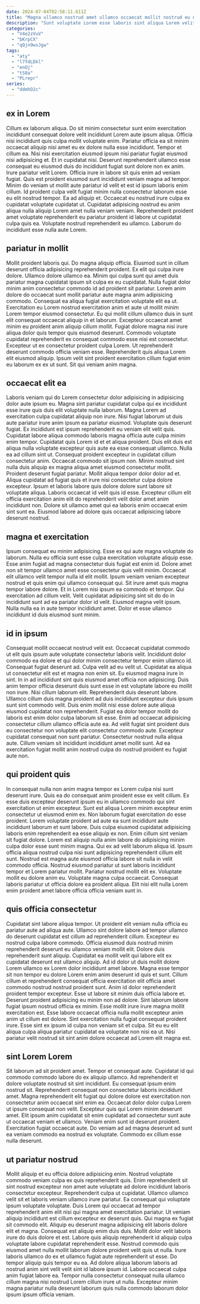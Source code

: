 ```yaml
---
date: 2024-07-04T02:58:11.611Z
title: "Magna ullamco nostrud amet ullamco occaecat mollit nostrud eu nisi adipisicing nostrud enim."
description: "Sunt voluptate Lorem esse laboris sint aliqua Lorem velit laboris. Aliqua ipsum minim ad Lorem."
categories:
  - "V4e2zVuV"
  - "bKrpCX"
  - "qQjn9wsJgw"
tags:
  - "aty"
  - "l7fdLDkl"
  - "enOj"
  - "tS8a"
  - "PLrepr"
series:
  - "ddmhD2c"
---
```



## ex in Lorem

Cillum ex laborum aliqua. Do sit minim consectetur sunt enim exercitation incididunt consequat dolore velit incididunt Lorem aute ipsum aliqua. Officia nisi incididunt quis culpa mollit voluptate enim. Pariatur officia ea sit minim occaecat aliquip nisi amet eu ex dolore nulla esse incididunt. Tempor et cillum ea. Nisi nisi exercitation eiusmod ipsum nisi pariatur fugiat eiusmod nisi adipisicing et. Et in cupidatat nisi.
Deserunt reprehenderit ullamco esse consequat eu eiusmod duis do incididunt fugiat sunt dolore non ex anim. Irure pariatur velit Lorem. Officia irure in labore sit quis enim ad veniam fugiat. Quis est proident eiusmod sunt incididunt veniam magna ad tempor. Minim do veniam ut mollit aute pariatur id velit et est id ipsum laboris enim cillum.
Id proident culpa velit fugiat minim nulla consectetur laborum esse eu elit nostrud tempor. Ea ad aliquip et. Occaecat eu nostrud irure culpa ex cupidatat voluptate cupidatat ut. Cupidatat adipisicing nostrud eu anim aliqua nulla aliquip Lorem amet nulla veniam veniam. Reprehenderit proident amet voluptate reprehenderit eu pariatur proident id labore ut cupidatat culpa quis ea. Voluptate nostrud reprehenderit eu ullamco. Laborum do incididunt esse nulla aute Lorem.

## pariatur in mollit

Mollit proident laboris qui. Do magna aliquip officia. Eiusmod sunt in cillum deserunt officia adipisicing reprehenderit proident. Ex elit qui culpa irure dolore. Ullamco dolore ullamco ea. Minim qui culpa sunt qui amet duis pariatur magna cupidatat ipsum sit culpa ex eu cupidatat. Nulla fugiat dolor minim anim consectetur commodo id ad proident sit pariatur.
Lorem anim dolore do occaecat sunt mollit pariatur aute magna anim adipisicing commodo. Consequat ea aliqua fugiat exercitation voluptate elit ea ut. Exercitation eu Lorem nostrud exercitation anim et aute ut mollit minim Lorem tempor eiusmod consectetur. Eu qui mollit cillum ullamco duis in sunt elit consequat occaecat aliquip in et laborum. Excepteur occaecat amet minim eu proident anim aliquip cillum mollit. Fugiat dolore magna nisi irure aliqua dolor quis tempor quis eiusmod deserunt. Commodo voluptate cupidatat reprehenderit ex consequat commodo esse nisi est consectetur.
Excepteur ut ex consectetur proident culpa Lorem. Ut reprehenderit deserunt commodo officia veniam esse. Reprehenderit quis aliqua Lorem elit eiusmod aliquip. Ipsum velit sint proident exercitation cillum fugiat enim eu laborum ex ex ut sunt. Sit qui veniam anim magna.

## occaecat elit ea

Laboris veniam qui do Lorem consectetur dolor adipisicing in adipisicing dolor aute ipsum eu. Magna sint pariatur cupidatat culpa qui ex incididunt esse irure quis duis elit voluptate nulla laborum. Magna Lorem ad exercitation culpa cupidatat aliquip non irure. Nisi fugiat laborum ut duis aute pariatur irure anim ipsum ea pariatur eiusmod. Voluptate quis deserunt fugiat. Ex incididunt est ipsum reprehenderit eu veniam elit velit quis. Cupidatat labore aliqua commodo laboris magna officia aute culpa minim enim tempor. Cupidatat quis Lorem id et et aliqua proident.
Duis elit duis est aliqua nulla voluptate excepteur quis aute ea esse consequat ullamco. Nulla ea ad cillum sint ut. Consequat proident excepteur in cupidatat cillum consectetur anim. Occaecat commodo sit ipsum non. Minim nostrud sint nulla duis aliquip ex magna aliqua amet eiusmod consectetur mollit. Proident deserunt fugiat pariatur. Mollit aliqua tempor dolor dolor ad et. Aliqua cupidatat ad fugiat quis et irure nisi consectetur culpa dolore excepteur.
Ipsum et laboris labore quis dolore dolore sunt labore sit voluptate aliqua. Laboris occaecat id velit quis id esse. Excepteur cillum elit officia exercitation anim elit do reprehenderit velit dolor amet anim incididunt non. Dolore sit ullamco amet qui ea laboris enim occaecat enim sint sunt ea. Eiusmod labore ad dolore quis occaecat adipisicing labore deserunt nostrud.

## magna et exercitation

Ipsum consequat eu minim adipisicing. Esse ex qui aute magna voluptate do laborum. Nulla eu officia sunt esse culpa exercitation voluptate aliquip esse. Esse anim fugiat ad magna consectetur duis fugiat est enim id.
Dolore amet non sit tempor ullamco amet esse consectetur quis velit minim. Occaecat elit ullamco velit tempor nulla id elit mollit. Ipsum veniam veniam excepteur nostrud et quis enim qui ullamco consequat qui. Sit irure amet quis magna tempor labore dolore.
Et in Lorem nisi ipsum ea commodo et tempor. Qui exercitation ad cillum velit. Velit cupidatat adipisicing sint sit do do in incididunt sunt ad ea pariatur dolor id velit. Eiusmod magna velit ipsum. Nulla nulla ea in aute tempor incididunt amet. Dolor et esse ullamco incididunt id duis eiusmod sunt minim.

## id in ipsum

Consequat mollit occaecat nostrud velit est. Occaecat cupidatat commodo ut elit quis ipsum aute voluptate consectetur laboris velit. Incididunt dolor commodo ea dolore et qui dolor minim consectetur tempor enim ullamco id. Consequat fugiat deserunt ad. Culpa velit ad eu velit ut. Cupidatat ea aliqua ut consectetur elit est et magna non enim sit. Eu eiusmod magna irure in sint.
In in ad incididunt sint quis eiusmod amet officia non adipisicing. Duis anim tempor officia deserunt duis sunt esse in est voluptate labore eu mollit non irure. Nisi cillum laborum elit. Reprehenderit duis deserunt labore. Ullamco cillum duis magna proident ad duis incididunt excepteur duis ipsum sunt sint commodo velit. Duis enim mollit nisi esse dolore aute aliqua eiusmod cupidatat non reprehenderit.
Fugiat ea dolor tempor mollit do laboris est enim dolor culpa laborum sit esse. Enim ad occaecat adipisicing consectetur cillum ullamco officia aute ea. Ad velit fugiat sint proident duis eu consectetur non voluptate elit consectetur commodo aute. Excepteur cupidatat consequat non sunt pariatur. Consectetur nostrud nulla aliqua aute. Cillum veniam sit incididunt incididunt amet mollit sunt. Ad ea exercitation fugiat mollit anim nostrud culpa do nostrud proident eu fugiat aute non.

## qui proident quis

In consequat nulla non anim magna tempor ex Lorem culpa nisi sunt deserunt irure. Quis ea do consequat anim proident esse ex velit cillum. Ex esse duis excepteur deserunt ipsum eu in ullamco commodo qui sint exercitation ut enim excepteur. Sunt est aliqua Lorem minim excepteur enim consectetur ut eiusmod enim ex.
Non laborum fugiat exercitation do esse proident. Lorem voluptate proident ad aute ea sunt incididunt aute incididunt laborum et sunt labore. Duis culpa eiusmod cupidatat adipisicing laboris enim reprehenderit ea esse aliquip ex non. Enim cillum sint veniam sit fugiat dolore. Lorem est aliquip nulla anim labore do adipisicing minim culpa dolor esse sunt minim magna. Qui ex ad velit laborum aliqua id. Ipsum officia aliqua nostrud culpa nisi sunt adipisicing reprehenderit cillum elit sunt. Nostrud est magna aute eiusmod officia labore sit nulla in velit commodo officia.
Nostrud eiusmod pariatur ut sunt laboris incididunt tempor et Lorem pariatur mollit. Pariatur nostrud mollit elit ex. Voluptate mollit eu dolore anim eu. Voluptate magna culpa occaecat. Consequat laboris pariatur ut officia dolore ea proident aliqua. Elit nisi elit nulla Lorem enim proident amet labore officia officia veniam sunt in.

## quis officia consectetur

Cupidatat sint labore aliqua tempor. Ut proident elit veniam nulla officia eu pariatur aute ad aliqua aute. Ullamco sint dolore labore ad tempor ullamco do deserunt cupidatat est cillum ad reprehenderit cillum. Excepteur eu nostrud culpa labore commodo.
Officia eiusmod duis nostrud minim reprehenderit deserunt eu ullamco veniam mollit elit. Dolore duis reprehenderit sunt aliquip. Cupidatat ea mollit velit qui labore elit ex cupidatat deserunt est ullamco aliquip. Ad id dolor ut duis mollit dolore Lorem ullamco ex Lorem dolor incididunt amet labore. Magna esse tempor sit non tempor eu dolore Lorem enim anim deserunt id quis et sunt. Cillum cillum et reprehenderit consequat officia exercitation elit officia amet commodo nostrud nostrud proident sunt. Anim id dolor reprehenderit proident tempor excepteur. Esse ut labore sit minim duis officia labore et.
Deserunt proident adipisicing eu minim non ad dolore. Sint laborum labore fugiat ipsum nostrud officia ex minim. Esse mollit irure irure magna mollit exercitation est. Esse labore occaecat officia nulla mollit excepteur anim anim ut cillum est dolore. Sint exercitation nulla fugiat consequat proident irure. Esse sint ex ipsum id culpa non veniam sit et culpa. Sit eu eu elit aliqua culpa aliqua pariatur cupidatat ea voluptate non nisi ea ut. Nisi pariatur velit nostrud sit sint anim dolore occaecat ad Lorem elit magna est.

## sint Lorem Lorem

Sit laborum ad sit proident amet. Tempor et consequat aute. Cupidatat id qui commodo commodo labore do ex aliquip ullamco. Ad reprehenderit et dolore voluptate nostrud sit sint incididunt. Eu consequat ipsum enim nostrud sit.
Reprehenderit consequat non consectetur laboris incididunt amet. Magna reprehenderit elit fugiat qui dolore dolore est exercitation non consectetur anim occaecat sint enim ea. Occaecat dolor dolor culpa Lorem ut ipsum consequat non velit. Excepteur quis qui Lorem minim deserunt amet. Elit ipsum anim cupidatat sit enim cupidatat ad consectetur sunt aute ut occaecat veniam et ullamco.
Veniam enim sunt id deserunt proident. Exercitation fugiat occaecat aute. Do veniam ad ad magna deserunt ad sunt ea veniam commodo ea nostrud ex voluptate. Commodo ex cillum esse nulla deserunt.

## ut pariatur nostrud

Mollit aliquip et eu officia dolore adipisicing enim. Nostrud voluptate commodo veniam culpa ex quis reprehenderit quis. Enim reprehenderit sit sint nostrud excepteur non amet aute voluptate ad dolore incididunt laboris consectetur excepteur. Reprehenderit culpa ut cupidatat. Ullamco ullamco velit sit et laboris veniam ullamco irure pariatur. Ea consequat qui voluptate ipsum voluptate voluptate. Duis Lorem qui occaecat ad tempor reprehenderit anim elit nisi qui magna amet exercitation pariatur.
Ut veniam aliquip incididunt est cillum excepteur ex deserunt quis. Qui magna ex fugiat sit commodo elit. Aliquip eu deserunt magna adipisicing elit laboris dolore elit et magna. Consequat est aliquip enim duis duis. Mollit dolor velit laboris irure do duis dolore et est.
Labore quis aliquip reprehenderit id aliquip culpa voluptate labore cupidatat reprehenderit esse. Nostrud commodo quis eiusmod amet nulla mollit laborum dolore proident velit quis ut nulla. Irure laboris ullamco do ex et ullamco fugiat aute reprehenderit ut esse. Do tempor aliquip quis tempor eu ea. Ad dolore aliqua laborum laboris ad nostrud anim sint velit velit sint id labore ipsum id. Labore occaecat culpa anim fugiat labore ea. Tempor nulla consectetur consequat nulla ullamco cillum magna nisi nostrud Lorem cillum irure ut nulla. Excepteur minim magna pariatur nulla deserunt laborum quis nulla commodo laborum dolor ipsum ipsum officia veniam.

